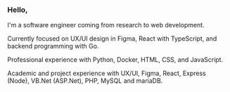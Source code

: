 ### Hello,

I'm a software engineer coming from research to web development.

Currently focused on UX/UI design in Figma, React with TypeScript, and backend programming with Go.

Professional experience with Python, Docker, HTML, CSS, and JavaScript.

Academic and project experience with UX/UI, Figma, React, Express (Node), VB.Net (ASP.Net), PHP, MySQL and mariaDB.

<!-- [Personal site](https://acdlee.net/) -->
